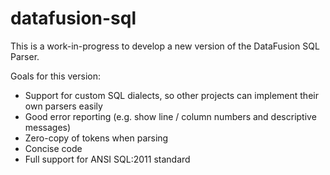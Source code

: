 # datafusion-sql

This is a work-in-progress to develop a new version of the DataFusion SQL Parser.

Goals for this version:

- Support for custom SQL dialects, so other projects can implement their own parsers easily
- Good error reporting (e.g. show line / column numbers and descriptive messages)
- Zero-copy of tokens when parsing
- Concise code
- Full support for ANSI SQL:2011 standard


